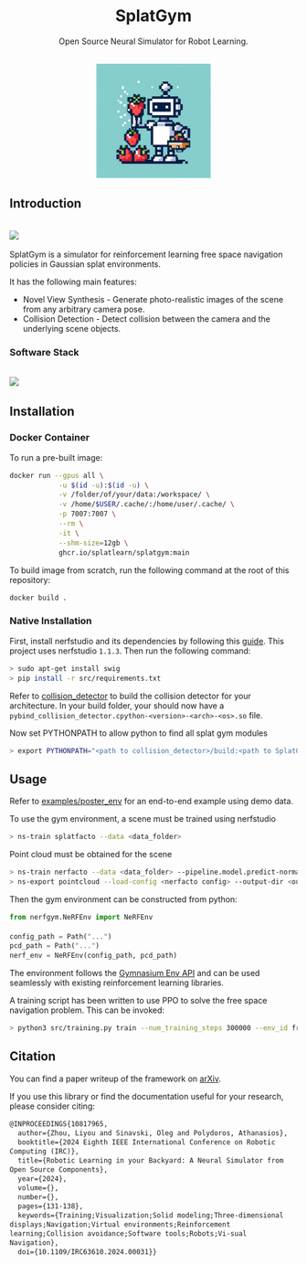 <p align="center">
    <h1 style="text-align:center">SplatGym</h1>
</p>

<p align="center">
  Open Source Neural Simulator for Robot Learning.
</p>

<p align="center">
  <br />
    <picture>
      <img src="docs/figures/logo.jpeg" width="200px">
    </picture>
  </a>
</p>

## Introduction

<p align="left">
  <br />
    <picture>
      <img src="docs/figures/splatgym_simulator_overview.drawio.png" width="600px">
    </picture>
  </a>
</p>

SplatGym is a simulator for reinforcement learning free space navigation policies in Gaussian splat environments.

It has the following main features:

- Novel View Synthesis - Generate photo-realistic images of the scene from any arbitrary camera pose.
- Collision Detection - Detect collision between the camera and the underlying scene objects.

### Software Stack

<p align="left">
  <br />
    <picture>
      <img src="docs/figures/software_stack.drawio.png" width="600px">
    </picture>
  </a>
</p>

## Installation

### Docker Container

To run a pre-built image:

```bash
docker run --gpus all \
            -u $(id -u):$(id -u) \
            -v /folder/of/your/data:/workspace/ \
            -v /home/$USER/.cache/:/home/user/.cache/ \
            -p 7007:7007 \
            --rm \
            -it \
            --shm-size=12gb \
            ghcr.io/splatlearn/splatgym:main
```

To build image from scratch, run the following command at the root of this repository:

```bash
docker build .
```

### Native Installation

First, install nerfstudio and its dependencies by following this [guide](https://docs.nerf.studio/quickstart/installation.html). This project uses nerfstudio `1.1.3`. Then run the following command:

```bash
> sudo apt-get install swig
> pip install -r src/requirements.txt
```

Refer to [collision_detector](https://github.com/SplatLearn/collision_detector) to build the collision detector for your architecture. In your build folder, your should now have a `pybind_collision_detector.cpython-<version>-<arch>-<os>.so` file.

Now set PYTHONPATH to allow python to find all splat gym modules

```bash
> export PYTHONPATH="<path to collision_detector>/build:<path to SplatGym>/src":$PYTHONPATH
```

## Usage

Refer to [examples/poster_env](examples/poster_env) for an end-to-end example using demo data.

To use the gym environment, a scene must be trained using nerfstudio

```bash
> ns-train splatfacto --data <data_folder>
```

Point cloud must be obtained for the scene

```bash
> ns-train nerfacto --data <data_folder> --pipeline.model.predict-normals=True
> ns-export pointcloud --load-config <nerfacto config> --output-dir <output_dir> 
```

Then the gym environment can be constructed from python:

```python
from nerfgym.NeRFEnv import NeRFEnv

config_path = Path("...")
pcd_path = Path("...")
nerf_env = NeRFEnv(config_path, pcd_path)
```

The environment follows the [Gymnasium Env API](https://gymnasium.farama.org/api/env/) and can be used seamlessly with existing reinforcement learning libraries.

A training script has been written to use PPO to solve the free space navigation problem. This can be invoked:

```sh
> python3 src/training.py train --num_training_steps 300000 --env_id free
```

## Citation

You can find a paper writeup of the framework on [arXiv](https://arxiv.org/abs/2410.19564).

If you use this library or find the documentation useful for your research, please consider citing:

```
@INPROCEEDINGS{10817965,
  author={Zhou, Liyou and Sinavski, Oleg and Polydoros, Athanasios},
  booktitle={2024 Eighth IEEE International Conference on Robotic Computing (IRC)}, 
  title={Robotic Learning in your Backyard: A Neural Simulator from Open Source Components}, 
  year={2024},
  volume={},
  number={},
  pages={131-138},
  keywords={Training;Visualization;Solid modeling;Three-dimensional displays;Navigation;Virtual environments;Reinforcement learning;Collision avoidance;Software tools;Robots;Vi-sual Navigation},
  doi={10.1109/IRC63610.2024.00031}}
```
